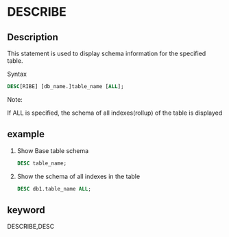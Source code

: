 # DESCRIBE

## Description

This statement is used to display schema information for the specified table.

Syntax

```sql
DESC[RIBE] [db_name.]table_name [ALL];
```

Note:

If ALL is specified, the schema of all indexes(rollup) of the table is displayed

## example

1. Show Base table schema

    ```sql
    DESC table_name;
    ```

2. Show the schema of all indexes in the table

    ```sql
    DESC db1.table_name ALL;
    ```

## keyword

DESCRIBE,DESC
